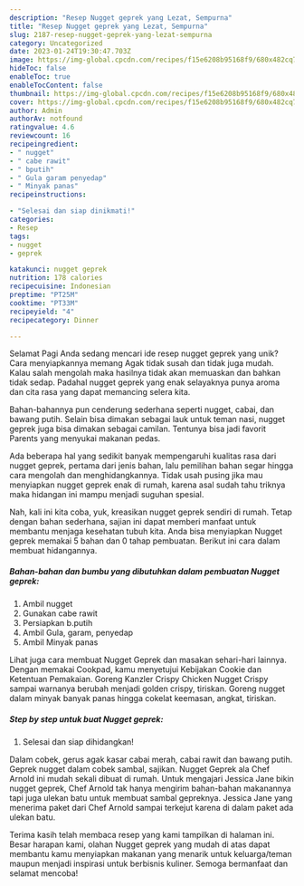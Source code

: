 ```yaml
---
description: "Resep Nugget geprek yang Lezat, Sempurna"
title: "Resep Nugget geprek yang Lezat, Sempurna"
slug: 2187-resep-nugget-geprek-yang-lezat-sempurna
category: Uncategorized
date: 2023-01-24T19:30:47.703Z
image: https://img-global.cpcdn.com/recipes/f15e6208b95168f9/680x482cq70/nugget-geprek-foto-resep-utama.jpg
hideToc: false
enableToc: true
enableTocContent: false
thumbnail: https://img-global.cpcdn.com/recipes/f15e6208b95168f9/680x482cq70/nugget-geprek-foto-resep-utama.jpg
cover: https://img-global.cpcdn.com/recipes/f15e6208b95168f9/680x482cq70/nugget-geprek-foto-resep-utama.jpg
author: Admin
authorAv: notfound
ratingvalue: 4.6
reviewcount: 16
recipeingredient:
- " nugget"
- " cabe rawit"
- " bputih"
- " Gula garam penyedap"
- " Minyak panas"
recipeinstructions:

- "Selesai dan siap dinikmati!"
categories:
- Resep
tags:
- nugget
- geprek

katakunci: nugget geprek 
nutrition: 178 calories
recipecuisine: Indonesian
preptime: "PT25M"
cooktime: "PT33M"
recipeyield: "4"
recipecategory: Dinner

---
```



Selamat Pagi Anda sedang mencari ide resep nugget geprek yang unik? Cara menyiapkannya memang Agak tidak susah dan tidak juga mudah. Kalau salah mengolah maka hasilnya tidak akan memuaskan dan bahkan tidak sedap. Padahal nugget geprek yang enak selayaknya punya aroma dan cita rasa yang dapat memancing selera kita.


Bahan-bahannya pun cenderung sederhana seperti nugget, cabai, dan bawang putih. Selain bisa dimakan sebagai lauk untuk teman nasi, nugget geprek juga bisa dimakan sebagai camilan. Tentunya bisa jadi favorit Parents yang menyukai makanan pedas.

Ada beberapa hal yang sedikit banyak mempengaruhi kualitas rasa dari nugget geprek, pertama dari jenis bahan, lalu pemilihan bahan segar hingga cara mengolah dan menghidangkannya. Tidak usah pusing jika mau menyiapkan nugget geprek enak di rumah, karena asal sudah tahu triknya maka hidangan ini mampu menjadi suguhan spesial.


Nah, kali ini kita coba, yuk, kreasikan nugget geprek sendiri di rumah. Tetap dengan bahan sederhana, sajian ini dapat memberi manfaat untuk membantu menjaga kesehatan tubuh kita. Anda bisa menyiapkan Nugget geprek memakai 5 bahan dan 0 tahap pembuatan. Berikut ini cara dalam membuat hidangannya.

<!--inarticleads1-->

##### Bahan-bahan dan bumbu yang dibutuhkan dalam pembuatan Nugget geprek:

1. Ambil  nugget
1. Gunakan  cabe rawit
1. Persiapkan  b.putih
1. Ambil  Gula, garam, penyedap
1. Ambil  Minyak panas


Lihat juga cara membuat Nugget Geprek dan masakan sehari-hari lainnya. Dengan memakai Cookpad, kamu menyetujui Kebijakan Cookie dan Ketentuan Pemakaian. Goreng Kanzler Crispy Chicken Nugget Crispy sampai warnanya berubah menjadi golden crispy, tiriskan. Goreng nugget dalam minyak banyak panas hingga cokelat keemasan, angkat, tiriskan. 

<!--inarticleads2-->

##### Step by step untuk buat Nugget geprek:


1. Selesai dan siap dihidangkan!

Dalam cobek, gerus agak kasar cabai merah, cabai rawit dan bawang putih. Geprek nugget dalam cobek sambal, sajikan. Nugget Geprek ala Chef Arnold ini mudah sekali dibuat di rumah. Untuk mengajari Jessica Jane bikin nugget geprek, Chef Arnold tak hanya mengirim bahan-bahan makanannya tapi juga ulekan batu untuk membuat sambal gepreknya. Jessica Jane yang menerima paket dari Chef Arnold sampai terkejut karena di dalam paket ada ulekan batu. 

Terima kasih telah membaca resep yang kami tampilkan di halaman ini. Besar harapan kami, olahan Nugget geprek yang mudah di atas dapat membantu kamu menyiapkan makanan yang menarik untuk keluarga/teman maupun menjadi inspirasi untuk berbisnis kuliner. Semoga bermanfaat dan selamat mencoba!
